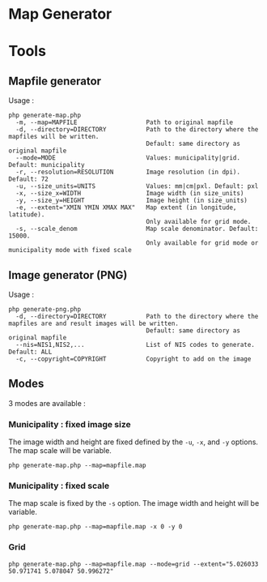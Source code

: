 # Map Generator

# Tools

## Mapfile generator

Usage :
```
php generate-map.php
  -m, --map=MAPFILE                   Path to original mapfile
  -d, --directory=DIRECTORY           Path to the directory where the mapfiles will be written.
                                      Default: same directory as original mapfile
  --mode=MODE                         Values: municipality|grid. Default: municipality
  -r, --resolution=RESOLUTION         Image resolution (in dpi). Default: 72
  -u, --size_units=UNITS              Values: mm|cm|pxl. Default: pxl
  -x, --size_x=WIDTH                  Image width (in size_units)
  -y, --size_y=HEIGHT                 Image height (in size_units)
  -e, --extent="XMIN YMIN XMAX MAX"   Map extent (in longitude, latitude).
                                      Only available for grid mode.
  -s, --scale_denom                   Map scale denominator. Default: 15000.
                                      Only available for grid mode or municipality mode with fixed scale
```

## Image generator (PNG)

Usage :
```
php generate-png.php
  -d, --directory=DIRECTORY           Path to the directory where the mapfiles are and result images will be written.
                                      Default: same directory as original mapfile
  --nis=NIS1,NIS2,...                 List of NIS codes to generate. Default: ALL
  -c, --copyright=COPYRIGHT           Copyright to add on the image
```

## Modes

3 modes are available :

### Municipality : fixed image size

The image width and height are fixed defined by the `-u`, `-x`, and `-y` options. The map scale will be variable.

    php generate-map.php --map=mapfile.map

### Municipality : fixed scale

The map scale is fixed by the `-s` option. The image width and height will be variable.

    php generate-map.php --map=mapfile.map -x 0 -y 0

### Grid

    php generate-map.php --map=mapfile.map --mode=grid --extent="5.026033 50.971741 5.078047 50.996272"

